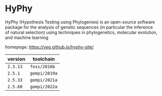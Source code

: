 # HyPhy

HyPhy (Hypothesis Testing using Phylogenies) is an open-source software package   for the analysis of genetic sequences (in particular the inference of natural selection)   using techniques in phylogenetics, molecular evolution, and machine learning

*homepage*: <https://veg.github.io/hyphy-site/>

version | toolchain
--------|----------
``2.3.13`` | ``foss/2016b``
``2.5.1`` | ``gompi/2019a``
``2.5.33`` | ``gompi/2021a``
``2.5.60`` | ``gompi/2022a``
